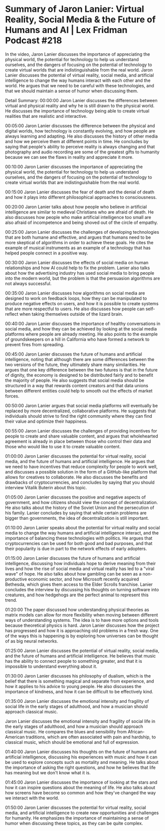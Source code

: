 # Summary of Jaron Lanier: Virtual Reality, Social Media & the Future of Humans and AI | Lex Fridman Podcast #218

In the video, Jaron Lanier discusses the importance of appreciating the physical world, the potential for technology to help us understand ourselves, and the dangers of focusing on the potential of technology to create virtual worlds that are indistinguishable from the real world.
Jaron Lanier discusses the potential of virtual reality, social media, and artificial intelligence to change the way humans interact with each other and the world. He argues that we need to be careful with these technologies, and that we should maintain a sense of humor when discussing them.

Detail Summary: 
00:00:00
Jaron Lanier discusses the differences between virtual and physical reality and why he is still drawn to the physical world. He discusses the importance of technology being able to create virtual realities that are realistic and interactive.

00:05:00
Jaron Lanier discusses the difference between the physical and digital worlds, how technology is constantly evolving, and how people are always learning and adapting. He also discusses the history of other media and how we perceive them at different points in time. He concludes by saying that people's ability to perceive reality is always changing and that photography and audio recording are some of the greatest gifts to humanity because we can see the flaws in reality and appreciate it more.

00:10:00
Jaron Lanier discusses the importance of appreciating the physical world, the potential for technology to help us understand ourselves, and the dangers of focusing on the potential of technology to create virtual worlds that are indistinguishable from the real world.

00:15:00
Jaron Lanier discusses the fear of death and the denial of death and how it plays into different philosophical approaches to consciousness.

00:20:00
Jaron Lanier talks about how people who believe in artificial intelligence are similar to medieval Christians who are afraid of death. He also discusses how people who make artificial intelligence too small are also afraid of incompetence and being shoved out of the circle of empathy.

00:25:00
Jaron Lanier discusses the challenges of developing technologies that are both humane and effective, and argues that humans need to be more skeptical of algorithms in order to achieve these goals. He cites the example of musical instruments as an example of a technology that has helped people connect in a positive way.

00:30:00
Jaron Lanier discusses the effects of social media on human relationships and how AI could help to fix the problem. Lanier also talks about how the advertising industry has used social media to bring people into the modern world, but the problem is that the persuasion algorithms are not always successful.

00:35:00
Jaron Lanier discusses how algorithms on social media are designed to work on feedback loops, how they can be manipulated to produce negative effects on users, and how it is possible to create systems that are more respectful to users. He also discusses how people can self-reflect when taking themselves outside of the lizard brain.

00:40:00
Jaron Lanier discusses the importance of healthy conversations in social media, and how they can be achieved by looking at the social media platforms where people are already meeting. He also points to the example of groundskeepers on a hill in California who have formed a network to prevent fires from spreading.

00:45:00
Jaron Lanier discusses the future of humans and artificial intelligence, noting that although there are some differences between the two versions of the future, they ultimately share many similarities. He argues that one key difference between the two futures is that in the future of dignity, the economy is designed to be distributed fairly and to benefit the majority of people. He also suggests that social media should be structured in a way that rewards content creators and that data unions between different entities could help to smooth out the effects of market forces.

00:50:00
Jaron Lanier argues that social media platforms will eventually be replaced by more decentralized, collaborative platforms. He suggests that individuals should strive to find the right community where they can find their value and optimize their happiness.

00:55:00
Jaron Lanier discusses the challenges of providing incentives for people to create and share valuable content, and argues that wholehearted agreement is already in place between those who control their data and those who would like to use it to create valuable content.

01:00:00
Jaron Lanier discusses the potential for virtual reality, social media, and the future of humans and artificial intelligence. He argues that we need to have incentives that reduce complexity for people to work well, and discusses a possible solution in the form of a GitHub-like platform that allows for creatives to collaborate. He also discusses the benefits and drawbacks of cryptocurrencies, and concludes by saying that you should interview Vitalik Buterin about this topic.

01:05:00
Jaron Lanier discusses the positive and negative aspects of government, and how citizens should view the concept of decentralization. He also talks about the history of the Soviet Union and the persecution of his family. Lanier concludes by saying that while certain problems are bigger than governments, the idea of decentralization is still important.

01:10:00
Jaron Lanier speaks about the potential for virtual reality and social media to change the way humans and artificial intelligence interact, and the importance of balancing these technologies with politics. He argues that cryptocurrencies can be used for both good and bad purposes, and that their popularity is due in part to the network effects of early adopters.

01:15:00
Jaron Lanier discusses the future of humans and artificial intelligence, discussing how individuals hope to derive meaning from their lives and how the rise of social media and virtual reality has led to a "viral wave" of hope. He also talks about how gambling can be seen as a non-productive economic sector, and how Microsoft recently acquired Bethesda, which gives them access to the Elder Scrolls franchise. Lanier concludes the interview by discussing his thoughts on turning software into creatures, and how hedgehogs are the perfect animal to represent this trend.

01:20:00
The paper discussed how understanding physical theories as matrix models can allow for more flexibility when moving between different ways of understanding systems. The idea is to have more options and tools because theoretical physics is hard. Jaron Lanier discusses how the project has progressed and how it is approaching old problems in a fresh way. One of the ways this is happening is by exploring how universes can be thought of as big neural networks.

01:25:00
Jaron Lanier discusses the potential of virtual reality, social media, and the future of humans and artificial intelligence. He believes that music has the ability to connect people to something greater, and that it is impossible to understand everything about it.

01:30:00
Jaron Lanier discusses his philosophy of dualism, which is the belief that there is something magical and separate from experience, and how it applies to his advice to young people. He also discusses the importance of kindness, and how it can be difficult to be effectively kind.

01:35:00
Jaron Lanier discusses the emotional intensity and fragility of social life in the early stages of adulthood, and how a musician should approach classical music.

Jaron Lanier discusses the emotional intensity and fragility of social life in the early stages of adulthood, and how a musician should approach classical music. He compares the blues and sensibility from African-American traditions, which are often associated with pain and hardship, to classical music, which should be emotional and full of expression.

01:40:00
Jaron Lanier discusses his thoughts on the future of humans and artificial intelligence, discussing his experiences with music and how it can be used to explore concepts such as mortality and meaning. He talks about the importance of asking the right questions, and how he believes that life has meaning but we don't know what it is.

01:45:00
Jaron Lanier discusses the importance of looking at the stars and how it can inspire questions about the meaning of life. He also talks about how screens have become so common and how they've changed the way we interact with the world.

01:50:00
Jaron Lanier discusses the potential for virtual reality, social media, and artificial intelligence to create new opportunities and challenges for humanity. He emphasizes the importance of maintaining a sense of humor when discussing these topics, as they can be quite complex.

